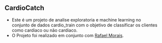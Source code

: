 ## CardioCatch
- Este é um projeto de analise exploratoria e machine learning no conjunto de dados cardio_train com o objetivo de classificar os clientes como cardiaco ou não cardiaco.
- O Projeto foi realizado em conjunto com [Rafael Morais](https://github.com/Raffae2679).
